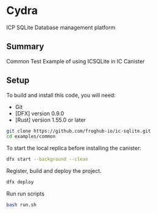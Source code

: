 # Cydra
ICP SQLite Database management platform

## Summary
Common Test Example of using ICSQLite in IC Canister

## Setup

To build and install this code, you will need:

- Git
- [DFX] version 0.9.0
- [Rust] version 1.55.0 or later

```sh
git clone https://github.com/froghub-io/ic-sqlite.git
cd examples/common 
```

To start the local replica before installing the canister:

```sh
dfx start --background --clean
```

Register, build and deploy the project.
```sh
dfx deploy
```

Run run scripts
```sh
bash run.sh
```
